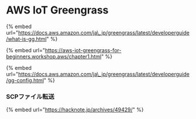 # AWS IoT Greengrass



{% embed url="https://docs.aws.amazon.com/ja\_jp/greengrass/latest/developerguide/what-is-gg.html" %}

{% embed url="https://aws-iot-greengrass-for-beginners.workshop.aws/chapter1.html" %}

{% embed url="https://docs.aws.amazon.com/ja\_jp/greengrass/latest/developerguide/gg-config.html" %}



### SCPファイル転送

{% embed url="https://hacknote.jp/archives/49429/" %}






